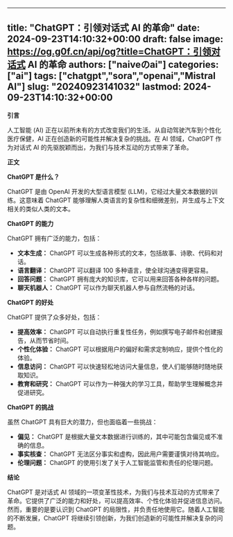
---
title: "ChatGPT：引领对话式 AI 的革命"
date: 2024-09-23T14:10:32+00:00
draft: false
image: https://og.g0f.cn/api/og?title=ChatGPT：引领对话式 AI 的革命
authors: ["naiveのai"]
categories: ["ai"]
tags: ["chatgpt","sora","openai","Mistral AI"]
slug: "20240923141032"
lastmod: 2024-09-23T14:10:32+00:00
---
**引言**

人工智能 (AI) 正在以前所未有的方式改变我们的生活。从自动驾驶汽车到个性化医疗保健，AI 正在创造新的可能性并解决复杂的挑战。在 AI 领域，ChatGPT 作为对话式 AI 的先驱脱颖而出，为我们与技术互动的方式带来了革命。

**正文**

**ChatGPT 是什么？**

ChatGPT 是由 OpenAI 开发的大型语言模型 (LLM)，它经过大量文本数据的训练。这意味着 ChatGPT 能够理解人类语言的复杂性和细微差别，并生成与上下文相关的类似人类的文本。

**ChatGPT 的能力**

ChatGPT 拥有广泛的能力，包括：

* **文本生成：** ChatGPT 可以生成各种形式的文本，包括故事、诗歌、代码和对话。
* **语言翻译：** ChatGPT 可以翻译 100 多种语言，使全球沟通变得更容易。
* **回答问题：** ChatGPT 拥有庞大的知识库，它可以用来回答各种各样的问题。
* **聊天机器人：** ChatGPT 可以作为聊天机器人参与自然流畅的对话。

**ChatGPT 的好处**

ChatGPT 提供了众多好处，包括：

* **提高效率：** ChatGPT 可以自动执行重复性任务，例如撰写电子邮件和创建报告，从而节省时间。
* **个性化体验：** ChatGPT 可以根据用户的偏好和需求定制响应，提供个性化的体验。
* **信息访问：** ChatGPT 可以快速轻松地访问大量信息，使人们能够随时随地获取知识。
* **教育和研究：** ChatGPT 可以作为一种强大的学习工具，帮助学生理解概念并促进研究。

**ChatGPT 的挑战**

虽然 ChatGPT 具有巨大的潜力，但也面临着一些挑战：

* **偏见：** ChatGPT 是根据大量文本数据进行训练的，其中可能包含偏见或不准确的信息。
* **事实核查：** ChatGPT 无法区分事实和虚构，因此用户需要谨慎对待其响应。
* **伦理问题：** ChatGPT 的使用引发了关于人工智能监管和责任的伦理问题。

**结论**

ChatGPT 是对话式 AI 领域的一项变革性技术，为我们与技术互动的方式带来了革命。它提供了广泛的能力和好处，可以提高效率、个性化体验并促进信息访问。然而，重要的是要认识到 ChatGPT 的局限性，并负责任地使用它。随着人工智能的不断发展，ChatGPT 将继续引领创新，为我们创造新的可能性并解决复杂的问题。